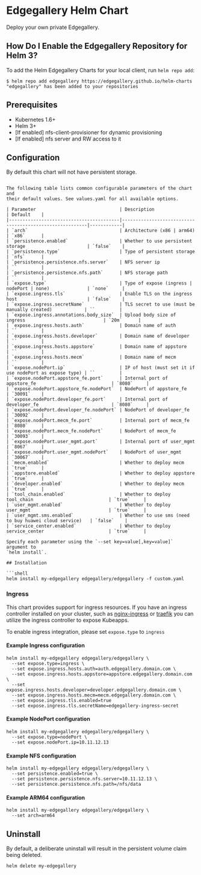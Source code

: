 # Edgegallery Helm Chart

Deploy your own private Edgegallery.

## How Do I Enable the Edgegallery Repository for Helm 3?

To add the Helm Edgegallery Charts for your local client, run `helm repo add`:

```
$ helm repo add edgegallery https://edgegallery.github.io/helm-charts
"edgegallery" has been added to your repositories
```

## Prerequisites
* Kubernetes 1.6+
* Helm 3+
* [If enabled] nfs-client-provisioner for dynamic provisioning
* [If enabled] nfs server and RW access to it

## Configuration

By default this chart will not have persistent storage.
```

The following table lists common configurable parameters of the chart and
their default values. See values.yaml for all available options.

| Parameter                               | Description                                             | Default    |
|-----------------------------------------|---------------------------------------------------------|------------|
| `arch`                                  | Architecture (x86 | arm64)                              | `x86`      |
| `persistence.enabled`                   | Whether to use persistent storage                       | `false`    |
| `persistence.type`                      | Type of persistent storage                              | `nfs`      |
| `persistence.persistence.nfs.server`    | NFS server ip                                           | ``         |
| `persistence.persistence.nfs.path`      | NFS storage path                                        | ``         |
| `expose.type`                           | Type of expose (ingress | nodePort | none)              | `none`     |
| `expose.ingress.tls`                    | Enable TLS on the ingress host                          | `false`    |
| `expose.ingress.secretName`             | TLS secret to use (must be manually created)            | ``         |
| `expose.ingress.annotations.body_size`  | Upload body size of ingress                             | `20m`      |
| `expose.ingress.hosts.auth`             | Domain name of auth                                     | ``         |
| `expose.ingress.hosts.developer`        | Domain name of developer                                | ``         |
| `expose.ingress.hosts.appstore`         | Domain name of appstore                                 | ``         |
| `expose.ingress.hosts.mecm`             | Domain name of mecm                                     | ``         |
| `expose.nodePort.ip`                    | IP of host (must set it if use nodePort as expose type) | ``         |
| `expose.nodePort.appstore_fe.port`      | Internal port of appstore_fe                            | `8080`     |
| `expose.nodePort.appstore_fe.nodePort`  | NodePort of appstore_fe                                 | `30091`    |
| `expose.nodePort.developer_fe.port`     | Internal port of developer_fe                           | `8080`     |
| `expose.nodePort.developer_fe.nodePort` | NodePort of developer_fe                                | `30092`    |
| `expose.nodePort.mecm_fe.port`          | Internal port of mecm_fe                                | `8080`     |
| `expose.nodePort.mecm_fe.nodePort`      | NodePort of mecm_fe                                     | `30093`    |
| `expose.nodePort.user_mgmt.port`        | Internal port of user_mgmt                              | `8067`     |
| `expose.nodePort.user_mgmt.nodePort`    | NodePort of user_mgmt                                   | `30067`    |
| `mecm.enabled`                          | Whether to deploy mecm                                  | `true`     |
| `appstore.enabled`                      | Whether to deploy appstore                              | `true`     |
| `developer.enabled`                     | Whether to deploy mecm                                  | `true`     |
| `tool_chain.enabled`                    | Whether to deploy tool_chain                            | `true`     |
| `user_mgmt.enabled`                     | Whether to deploy user_mgmt                             | `true`     |
| `user_mgmt.sms.enabled`                 | Whether to use sms (need to buy huawei cloud service)   | `false`    |
| `service_center.enabled`                | Whether to deploy service_center                        | `true`     |

Specify each parameter using the `--set key=value[,key=value]` argument to
`helm install`.

## Installation

```shell
helm install my-edgegallery edgegallery/edgegallery -f custom.yaml
```

### Ingress

This chart provides support for ingress resources. If you have an ingress controller installed on your cluster, such as [nginx-ingress](https://hub.kubeapps.com/charts/stable/nginx-ingress) or [traefik](https://hub.kubeapps.com/charts/stable/traefik) you can utilize the ingress controller to expose Kubeapps.

To enable ingress integration, please set `expose.type` to `ingress`

#### Example Ingress configuration

```shell
helm install my-edgegallery edgegallery/edgegallery \
  --set expose.type=ingress \
  --set expose.ingress.hosts.auth=auth.edgegallery.domain.com \
  --set expose.ingress.hosts.appstore=appstore.edgegallery.domain.com \
  --set expose.ingress.hosts.developer=developer.edgegallery.domain.com \
  --set expose.ingress.hosts.mecm=mecm.edgegallery.domain.com \
  --set expose.ingress.tls.enabled=true
  --set expose.ingress.tls.secretName=edgegallery-ingress-secret
```

#### Example NodePort configuration

```shell
helm install my-edgegallery edgegallery/edgegallery \
  --set expose.type=nodePort \
  --set expose.nodePort.ip=10.11.12.13
```

#### Example NFS configuration

```shell
helm install my-edgegallery edgegallery/edgegallery \
  --set persistence.enabled=true \
  --set persistence.persistence.nfs.server=10.11.12.13 \
  --set persistence.persistence.nfs.path=/nfs/data
```

#### Example ARM64 configuration

```shell
helm install my-edgegallery edgegallery/edgegallery \
  --set arch=arm64
```

## Uninstall

By default, a deliberate uninstall will result in the persistent volume
claim being deleted.

```shell
helm delete my-edgegallery
```
